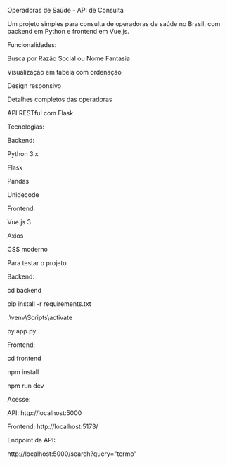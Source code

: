 Operadoras de Saúde - API de Consulta

Um projeto simples para consulta de operadoras de saúde no Brasil, com backend em Python e frontend em Vue.js.

Funcionalidades:

Busca por Razão Social ou Nome Fantasia

Visualização em tabela com ordenação

Design responsivo

Detalhes completos das operadoras

API RESTful com Flask

Tecnologias:

Backend:

Python 3.x

Flask

Pandas

Unidecode


Frontend:

Vue.js 3

Axios

CSS moderno

Para testar o projeto

Backend:

cd backend

pip install -r requirements.txt

.\venv\Scripts\activate

py app.py

Frontend:

cd frontend

npm install

npm run dev

Acesse:

API: http://localhost:5000

Frontend: http://localhost:5173/

Endpoint da API:

http://localhost:5000/search?query="termo"
